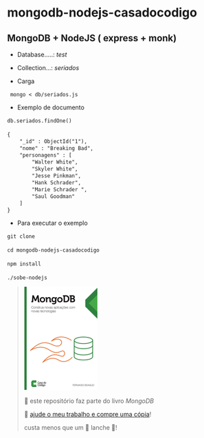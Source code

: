 mongodb-nodejs-casadocodigo
===========================

MongoDB + NodeJS ( express + monk)
--------------------------------------------

* Database.....: *test*
* Collection...: *seriados*


* Carga 

```
 mongo < db/seriados.js

```

* Exemplo de documento

```
db.seriados.findOne()
 
{
    "_id" : ObjectId("1"),
    "nome" : "Breaking Bad",
    "personagens" : [ 
        "Walter White", 
        "Skyler White", 
        "Jesse Pinkman", 
        "Hank Schrader", 
        "Marie Schrader ", 
        "Saul Goodman"
    ]
}
```

* Para executar o exemplo

```
git clone

cd mongodb-nodejs-casadocodigo

npm install 

./sobe-nodejs
```


> ![Compre agora](https://github.com/boaglio/boaglio/blob/master/mongodb.png)
>
> :green_book: este repositório faz parte do livro *MongoDB*
>
> :face_with_head_bandage: [ajude o meu trabalho e compre uma cópia](https://www.casadocodigo.com.br/products/livro-mongodb)!
>
> custa menos que um :hamburger: lanche :fries:!
